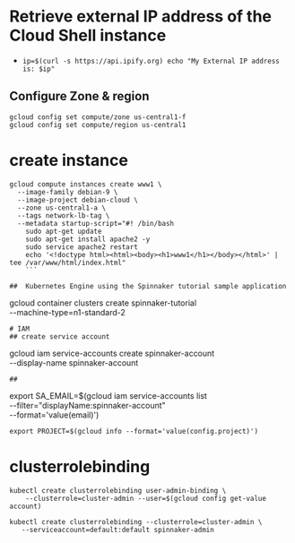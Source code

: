 # Retrieve external IP address of the Cloud Shell instance
- `ip=$(curl -s https://api.ipify.org)
echo "My External IP address is: $ip"`
## Configure Zone & region
```
gcloud config set compute/zone us-central1-f
gcloud config set compute/region us-central1
```

# create instance
```
gcloud compute instances create www1 \
  --image-family debian-9 \
  --image-project debian-cloud \
  --zone us-central1-a \
  --tags network-lb-tag \
  --metadata startup-script="#! /bin/bash
    sudo apt-get update
    sudo apt-get install apache2 -y
    sudo service apache2 restart
    echo '<!doctype html><html><body><h1>www1</h1></body></html>' | tee /var/www/html/index.html"
    ```

##  Kubernetes Engine using the Spinnaker tutorial sample application
```
gcloud container clusters create spinnaker-tutorial \
    --machine-type=n1-standard-2
```
# IAM
## create service account
```
gcloud iam service-accounts create spinnaker-account \
    --display-name spinnaker-account
```
## 
```
export SA_EMAIL=$(gcloud iam service-accounts list \
    --filter="displayName:spinnaker-account" \
    --format='value(email)')
```
export PROJECT=$(gcloud info --format='value(config.project)')
```

# clusterrolebinding
```
kubectl create clusterrolebinding user-admin-binding \
    --clusterrole=cluster-admin --user=$(gcloud config get-value account)
 ```
 ```
 kubectl create clusterrolebinding --clusterrole=cluster-admin \
    --serviceaccount=default:default spinnaker-admin
 ```
